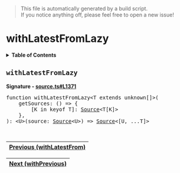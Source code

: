 > This file is automatically generated by a build script.<br>If you notice anything off, please feel free to open a new issue!

# withLatestFromLazy

<details><summary><b>Table of Contents</b></summary>

1. [<code>withLatestFromLazy</code>](#withLatestFromLazy)</details>

## <a name="withLatestFromLazy"></a><code>withLatestFromLazy</code>

<b>Signature - [source.ts#L1371](..\/..\/packages\/core\/src\/source.ts#L1371)</b>

<pre>function withLatestFromLazy&lt;T extends unknown[]&gt;(<br>    getSources: () =&gt; {<br>        [K in keyof T]: <a href="../03-api-source/00-Source.md#Source-Interface">Source</a>&lt;T[K]&gt;<br>    },<br>): &lt;U&gt;(source: <a href="../03-api-source/00-Source.md#Source-Interface">Source</a>&lt;U&gt;) =&gt; <a href="../03-api-source/00-Source.md#Source-Interface">Source</a>&lt;[U, ...T]&gt;</pre><br>

| [Previous \(withLatestFrom\)](103-withLatestFrom.md#readme) |
| --- |

<div align="right">

| [Next \(withPrevious\)](105-withPrevious.md#readme) |
| --- |
</div>
